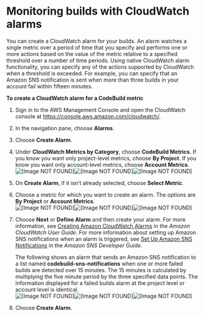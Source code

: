 # Monitoring builds with CloudWatch alarms<a name="monitoring-alarms"></a>

 You can create a CloudWatch alarm for your builds\. An alarm watches a single metric over a period of time that you specify and performs one or more actions based on the value of the metric relative to a specified threshold over a number of time periods\. Using native CloudWatch alarm functionality, you can specify any of the actions supported by CloudWatch when a threshold is exceeded\. For example, you can specify that an Amazon SNS notification is sent when more than three builds in your account fail within fifteen minutes\. 

**To create a CloudWatch alarm for a CodeBuild metric**

1. Sign in to the AWS Management Console and open the CloudWatch console at [https://console\.aws\.amazon\.com/cloudwatch/](https://console.aws.amazon.com/cloudwatch/)\.

1.  In the navigation pane, choose **Alarms**\. 

1.  Choose **Create Alarm**\. 

1.  Under **CloudWatch Metrics by Category**, choose **CodeBuild Metrics**\. If you know you want only project\-level metrics, choose **By Project**\. If you know you want only account\-level metrics, choose **Account Metrics**\.   
![\[Image NOT FOUND\]](http://docs.aws.amazon.com/codebuild/latest/userguide/images/codebuild-alarm-metrics-in-cw.png)![\[Image NOT FOUND\]](http://docs.aws.amazon.com/codebuild/latest/userguide/)![\[Image NOT FOUND\]](http://docs.aws.amazon.com/codebuild/latest/userguide/)

1.  On **Create Alarm**, if it isn't already selected, choose **Select Metric**\. 

1.  Choose a metric for which you want to create an alarm\. The options are **By Project** or **Account Metrics**\.   
![\[Image NOT FOUND\]](http://docs.aws.amazon.com/codebuild/latest/userguide/images/codebuild-alarm-account-metrics-in-cw.png)![\[Image NOT FOUND\]](http://docs.aws.amazon.com/codebuild/latest/userguide/)![\[Image NOT FOUND\]](http://docs.aws.amazon.com/codebuild/latest/userguide/)

1.  Choose **Next** or **Define Alarm** and then create your alarm\. For more information, see [Creating Amazon CloudWatch Alarms](https://docs.aws.amazon.com/AmazonCloudWatch/latest/monitoring/AlarmThatSendsEmail.html) in the *Amazon CloudWatch User Guide*\. For more information about setting up Amazon SNS notifications when an alarm is triggered, see [Set Up Amazon SNS Notifications](https://docs.aws.amazon.com/AmazonCloudWatch/latest/monitoring/US_SetupSNS.html) in the *Amazon SNS Developer Guide*\. 

    The following shows an alarm that sends an Amazon SNS notification to a list named **codebuild\-sns\-notifications** when one or more failed builds are detected over 15 minutes\. The 15 minutes is calculated by multiplying the five minute period by the three specified data points\. The information displayed for a failed builds alarm at the project level or account level is identical\.   
![\[Image NOT FOUND\]](http://docs.aws.amazon.com/codebuild/latest/userguide/images/codebuild-alarm-sample-cw.png)![\[Image NOT FOUND\]](http://docs.aws.amazon.com/codebuild/latest/userguide/)![\[Image NOT FOUND\]](http://docs.aws.amazon.com/codebuild/latest/userguide/)

1.  Choose **Create Alarm**\. 